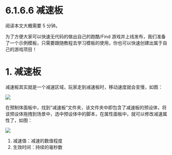 # 6.1.6.6 减速板

阅读本文大概需要 5 分钟。

为了方便大家可以快速无代码的做出自己的跑酷/Find 游戏并上线发布，我们准备了一个示例模板，只需要跟随教程去学习模板的使用，你也可以快速创建出属于自己的游戏项目！

# 1. 减速板

减速板其实就是一个减速区域，玩家走到减速板时，移动速度就会变慢，如图：

![](https://wstatic-a1.233leyuan.com/productdocs/static/boxcnqlLoBXa6z5nrL6dNligLLf.gif)

在预制体面板中，找到“减速板”文件夹，该文件夹中即包含了减速板的预设体，将该预设体拖拽到场景中，选中预设体中的脚本，在属性面板中，就可以修改减速属性了，如图：

![](https://wstatic-a1.233leyuan.com/productdocs/static/boxcnjWEiEgC1ZDi7Z7yBZ8otDd.png)

1. 减速值：减速的数值程度
2. 生效时间：持续的毫秒数
